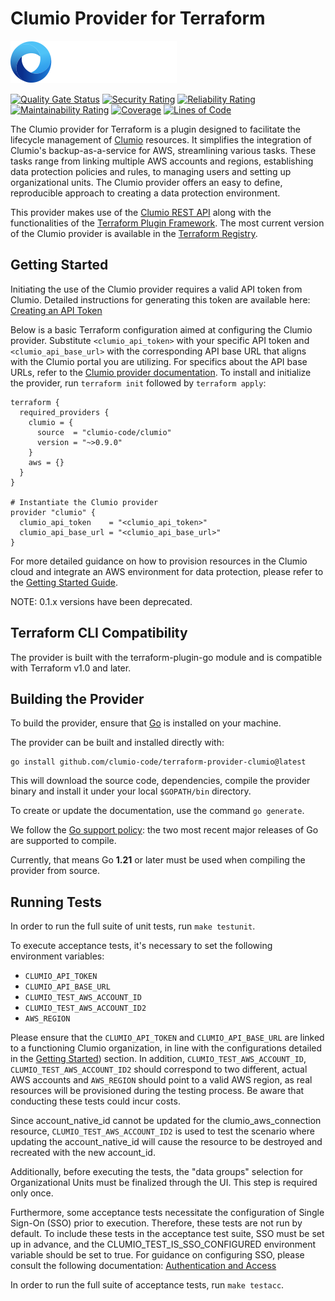 # Clumio Provider for Terraform

![Clumio](.github/logo.svg)

[![Quality Gate Status](https://sonarcloud.io/api/project_badges/measure?project=clumio_terraform-provider-clumio-internal&metric=alert_status&token=0a73b8177110fee6d39be9057997d2d666c0d662)](https://sonarcloud.io/summary/new_code?id=clumio_terraform-provider-clumio-internal)
[![Security Rating](https://sonarcloud.io/api/project_badges/measure?project=clumio_terraform-provider-clumio-internal&metric=security_rating&token=0a73b8177110fee6d39be9057997d2d666c0d662)](https://sonarcloud.io/summary/new_code?id=clumio_terraform-provider-clumio-internal)
[![Reliability Rating](https://sonarcloud.io/api/project_badges/measure?project=clumio_terraform-provider-clumio-internal&metric=reliability_rating&token=0a73b8177110fee6d39be9057997d2d666c0d662)](https://sonarcloud.io/summary/new_code?id=clumio_terraform-provider-clumio-internal)
[![Maintainability Rating](https://sonarcloud.io/api/project_badges/measure?project=clumio_terraform-provider-clumio-internal&metric=sqale_rating&token=0a73b8177110fee6d39be9057997d2d666c0d662)](https://sonarcloud.io/summary/new_code?id=clumio_terraform-provider-clumio-internal)
[![Coverage](https://sonarcloud.io/api/project_badges/measure?project=clumio_terraform-provider-clumio-internal&metric=coverage&token=0a73b8177110fee6d39be9057997d2d666c0d662)](https://sonarcloud.io/summary/new_code?id=clumio_terraform-provider-clumio-internal)
[![Lines of Code](https://sonarcloud.io/api/project_badges/measure?project=clumio_terraform-provider-clumio-internal&metric=ncloc&token=0a73b8177110fee6d39be9057997d2d666c0d662)](https://sonarcloud.io/summary/new_code?id=clumio_terraform-provider-clumio-internal)

The Clumio provider for Terraform is a plugin designed to facilitate the lifecycle management of
[Clumio](https://clumio.com/) resources. It simplifies the integration of Clumio's backup-as-a-service
for AWS, streamlining various tasks. These tasks range from linking multiple AWS accounts and
regions, establishing data protection policies and rules, to managing users and setting up
organizational units. The Clumio provider offers an easy to define, reproducible approach to
creating a data protection environment.

This provider makes use of the [Clumio REST API](https://help.clumio.com/reference) along with the
functionalities of the [Terraform Plugin Framework](https://developer.hashicorp.com/terraform/plugin/framework).
The most current version of the Clumio provider is available in the
[Terraform Registry](https://registry.terraform.io/providers/clumio-code/clumio/latest).

## Getting Started

Initiating the use of the Clumio provider requires a valid API token from Clumio. Detailed
instructions for generating this token are available here:
[Creating an API Token](https://help.clumio.com/docs/api-tokens#managing-tokens)

Below is a basic Terraform configuration aimed at configuring the Clumio provider. Substitute
`<clumio_api_token>` with your specific API token and `<clumio_api_base_url>` with the corresponding
API base URL that aligns with the Clumio portal you are utilizing. For specifics about the API base
URLs, refer to the [Clumio provider documentation](https://registry.terraform.io/providers/clumio-code/clumio/latest/docs).
To install and initialize the provider, run `terraform init` followed by `terraform apply`:

```
terraform {
  required_providers {
    clumio = {
      source  = "clumio-code/clumio"
      version = "~>0.9.0"
    }
    aws = {}
  }
}

# Instantiate the Clumio provider
provider "clumio" {
  clumio_api_token    = "<clumio_api_token>"
  clumio_api_base_url = "<clumio_api_base_url>"
}
```

For more detailed guidance on how to provision resources in the Clumio cloud and integrate an AWS
environment for data protection, please refer to the
[Getting Started Guide](https://registry.terraform.io/providers/clumio-code/clumio/latest/docs/guides/getting_started).

NOTE: 0.1.x versions have been deprecated.

## Terraform CLI Compatibility

The provider is built with the terraform-plugin-go module and is compatible with
Terraform v1.0 and later.


## Building the Provider

To build the provider, ensure that [Go](https://go.dev/) is installed on your machine.

The provider can be built and installed directly with:
```shell
go install github.com/clumio-code/terraform-provider-clumio@latest
```

This will download the source code, dependencies, compile the provider binary
and install it under your local `$GOPATH/bin` directory.

To create or update the documentation, use the command `go generate`.

We follow the [Go support policy](https://golang.org/doc/devel/release.html#policy): the two most recent major releases of Go are supported to compile.

Currently, that means Go **1.21** or later must be used when compiling the provider from source.


## Running Tests

In order to run the full suite of unit tests, run `make testunit`.

To execute acceptance tests, it's necessary to set the following environment variables:

- `CLUMIO_API_TOKEN`
- `CLUMIO_API_BASE_URL`
- `CLUMIO_TEST_AWS_ACCOUNT_ID`
- `CLUMIO_TEST_AWS_ACCOUNT_ID2`
- `AWS_REGION`

Please ensure that the `CLUMIO_API_TOKEN` and `CLUMIO_API_BASE_URL` are linked to a functioning
Clumio organization, in line with the configurations detailed in the [Getting Started](#getting-started))
section. In addition, `CLUMIO_TEST_AWS_ACCOUNT_ID`, `CLUMIO_TEST_AWS_ACCOUNT_ID2` should correspond to two different, 
actual AWS accounts and `AWS_REGION` should point to a valid AWS region, 
as real resources will be provisioned during the testing process. Be aware that
conducting these tests could incur costs. 

Since account_native_id cannot be updated for the clumio_aws_connection resource, `CLUMIO_TEST_AWS_ACCOUNT_ID2` is used to test the scenario 
where updating the account_native_id will cause the resource to be destroyed and recreated with the new account_id.

Additionally, before executing the tests, the "data groups" selection for Organizational Units must be finalized through the UI.
This step is required only once.

Furthermore, some acceptance tests necessitate the configuration of Single Sign-On (SSO) prior to execution. Therefore, these tests are not run
by default. To include these tests in the acceptance test suite, SSO must be set up in advance, and the CLUMIO_TEST_IS_SSO_CONFIGURED environment
variable should be set to true. For guidance on configuring SSO, please consult the following documentation: [Authentication and Access](https://support.clumio.com/hc/en-us/sections/13440186425364-Authentication-and-Access)

In order to run the full suite of acceptance tests, run `make testacc`.
